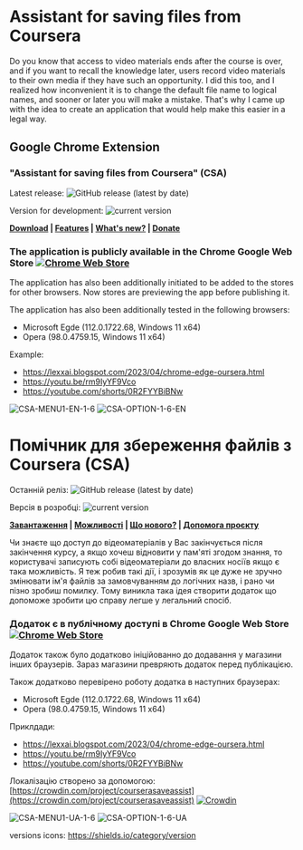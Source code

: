 # Assistant for saving files from Сoursera

Do you know that access to video materials ends after the course is over, and if you want to recall the knowledge later, users record video materials to their own media if they have such an opportunity.
I did this too, and I realized how inconvenient it is to change the default file name to logical names, and sooner or later you will make a mistake. That's why I came up with the idea to create an application that would help make this easier in a legal way.

## Google Chrome Extension 
### "Assistant for saving files from Сoursera" (CSA) 
Latest release: ![GitHub release (latest by date)](https://img.shields.io/github/v/release/lexxai/CourseraSaveAssist) 

Version for development: ![current version](https://img.shields.io/github/manifest-json/v/lexxai/CourseraSaveAssist)

**[Download](https://github.com/lexxai/CourseraSaveAssist/wiki/Download) | [Features](https://github.com/lexxai/CourseraSaveAssist/wiki/Features) | [What's new?](https://github.com/lexxai/CourseraSaveAssist/wiki/What's-new%3F) | [Donate](https://github.com/lexxai/CourseraSaveAssist/wiki/Donate)**

### The application is publicly available in the Chrome Google Web Store  [![Chrome Web Store](https://img.shields.io/chrome-web-store/v/dmoebncbmkgfpjhjikkjljmbaacncohl)](https://github.com/lexxai/CourseraSaveAssist/wiki/Download)

The application has also been additionally initiated to be added to the stores for other browsers. Now stores are previewing the app before publishing it.

The application has also been additionally tested in the following browsers:
- Microsoft Egde (112.0.1722.68, Windows 11 x64)
- Opera (98.0.4759.15, Windows 11 x64)

Example:
- https://lexxai.blogspot.com/2023/04/chrome-edge-oursera.html
- https://youtu.be/rm9IyYF9Vco
- https://youtube.com/shorts/0R2FYYBiBNw

![CSA-MENU1-EN-1-6](https://user-images.githubusercontent.com/3278842/236651226-d08b0ac9-33a9-4c0d-9cee-e4f6cd1774dd.png)
![CSA-OPTION-1-6-EN](https://user-images.githubusercontent.com/3278842/236651238-289f12a7-b864-4966-8373-398c7d983317.png)





# Помічник для збереження файлів з Сoursera (CSA) 
Останній реліз: ![GitHub release (latest by date)](https://img.shields.io/github/v/release/lexxai/CourseraSaveAssist) 

Версія в розробці: ![current version](https://img.shields.io/github/manifest-json/v/lexxai/CourseraSaveAssist)

**[Завантаження](https://github.com/lexxai/CourseraSaveAssist/wiki/%D0%97%D0%B0%D0%B2%D0%B0%D0%BD%D1%82%D0%B0%D0%B6%D0%B5%D0%BD%D0%BD%D1%8F) | [Можливості](https://github.com/lexxai/CourseraSaveAssist/wiki/Features) | [Що нового?](https://github.com/lexxai/CourseraSaveAssist/wiki/%D0%A9%D0%BE-%D0%BD%D0%BE%D0%B2%D0%BE%D0%B3%D0%BE%3F) | [Допомога проєкту](https://github.com/lexxai/CourseraSaveAssist/wiki/%D0%94%D0%BE%D0%BF%D0%BE%D0%BC%D0%BE%D0%B3%D0%B0-%D0%BF%D1%80%D0%BE%D1%94%D0%BA%D1%82%D1%83)**

Чи знаєте що доступ до відеоматеріалів у Вас закінчується після закінчення курсу, а якщо хочеш відновити у пам'яті згодом знання, то користувачі записують собі відеоматеріали до власних носіїв якщо є така можливість.
Я теж робив такі дії, і зрозумів як це дуже не зручно змінювати ім'я файлів за замовчуванням до логічних назв, і рано чи пізно зробиш помилку. Тому виникла така ідея створити додаток що допоможе зробити цю справу легше у легальний спосіб.

### Додаток є в публічному доступі в Chrome Google Web Store [![Chrome Web Store](https://img.shields.io/chrome-web-store/v/dmoebncbmkgfpjhjikkjljmbaacncohl)](https://github.com/lexxai/CourseraSaveAssist/wiki/%D0%97%D0%B0%D0%B2%D0%B0%D0%BD%D1%82%D0%B0%D0%B6%D0%B5%D0%BD%D0%BD%D1%8F)

Додаток також було додатково ініційованно до додавання у магазини інших браузерів. Зараз магазини превряють додаток перед публікацією.

Також додатково перевірено роботу додатка в наступних браузерах:
- Microsoft Egde (112.0.1722.68, Windows 11 x64)
- Opera (98.0.4759.15, Windows 11 x64)

Приклдади:
- https://lexxai.blogspot.com/2023/04/chrome-edge-oursera.html
- https://youtu.be/rm9IyYF9Vco
- https://youtube.com/shorts/0R2FYYBiBNw

Локалізацію створено за допомогою: [https://crowdin.com/project/courserasaveassist](https://crowdin.com/project/courserasaveassist)
[![Crowdin](https://badges.crowdin.net/courserasaveassist/localized.svg)](https://crowdin.com/project/courserasaveassist)

![CSA-MENU1-UA-1-6](https://user-images.githubusercontent.com/3278842/236651277-6c3d7f20-1121-4cbe-8b38-478713342ec1.png)
![CSA-OPTION-1-6-UA](https://user-images.githubusercontent.com/3278842/236651278-8085b166-27d9-4e5f-9c16-99ea2b8561a9.png)






versions icons: https://shields.io/category/version
